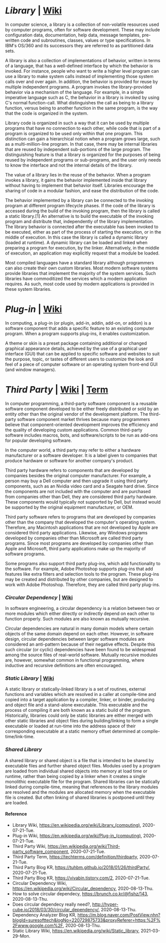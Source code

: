 # *Library* | [Wiki](https://en.wikipedia.org/wiki/Library_(computing))
In computer science, a library is a collection of non-volatile resources used by computer programs, often for software development. These may include configuration data, documentation, help data, message templates, pre-written code and subroutines, classes, values or type specifications. In IBM's OS/360 and its successors they are referred to as partitioned data sets.

A library is also a collection of implementations of behavior, written in terms of a language, that has a well-defined interface by which the behavior is invoked. For instance, people who want to write a higher level program can use a library to make system calls instead of implementing those system calls over and over again. In addition, the behavior is provided for reuse by multiple independent programs. A program invokes the library-provided behavior via a mechanism of the language. For example, in a simple imperative language such as C, the behavior in a library is invoked by using C's normal function-call. What distinguishes the call as being to a library function, versus being to another function in the same program, is the way that the code is organized in the system.

Library code is organized in such a way that it can be used by multiple programs that have no connection to each other, while code that is part of a program is organized to be used only within that one program. This distinction can gain a hierarchical notion when a program grows large, such as a multi-million-line program. In that case, there may be internal libraries that are reused by independent sub-portions of the large program. The distinguishing feature is that a library is organized for the purposes of being reused by independent programs or sub-programs, and the user only needs to know the interface and not the internal details of the library.

The value of a library lies in the reuse of the behavior. When a program invokes a library, it gains the behavior implemented inside that library without having to implement that behavior itself. Libraries encourage the sharing of code in a modular fashion, and ease the distribution of the code.

The behavior implemented by a library can be connected to the invoking program at different program lifecycle phases. If the code of the library is accessed during the build of the invoking program, then the library is called a static library.[1] An alternative is to build the executable of the invoking program and distribute that, independently of the library implementation. The library behavior is connected after the executable has been invoked to be executed, either as part of the process of starting the execution, or in the middle of execution. In this case the library is called a dynamic library (loaded at runtime). A dynamic library can be loaded and linked when preparing a program for execution, by the linker. Alternatively, in the middle of execution, an application may explicitly request that a module be loaded.

Most compiled languages have a standard library although programmers can also create their own custom libraries. Most modern software systems provide libraries that implement the majority of the system services. Such libraries have commoditized the services which a modern application requires. As such, most code used by modern applications is provided in these system libraries.

# *Plug-in* | [Wiki](https://en.wikipedia.org/wiki/Plug-in_(computing))
In computing, a plug-in (or plugin, add-in, addin, add-on, or addon) is a software component that adds a specific feature to an existing computer program. When a program supports plug-ins, it enables customization.

A theme or skin is a preset package containing additional or changed graphical appearance details, achieved by the use of a graphical user interface (GUI) that can be applied to specific software and websites to suit the purpose, topic, or tastes of different users to customize the look and feel of a piece of computer software or an operating system front-end GUI (and window managers).

# *Third Party* | [Wiki](https://en.wikipedia.org/wiki/Third-party_software_component) | [Term](https://techterms.com/definition/thirdparty)
In computer programming, a third-party software component is a reusable software component developed to be either freely distributed or sold by an entity other than the original vendor of the development platform. The third-party software component market thrives because many programmers believe that component-oriented development improves the efficiency and the quality of developing custom applications. Common third-party software includes macros, bots, and software/scripts to be run as add-ons for popular developing software.

In the computer world, a third party may refer to either a hardware manufacturer or a software developer. It is a label given to companies that produce hardware or software for another company's product.

Third party hardware refers to components that are developed by companies besides the original computer manufacturer. For example, a person may buy a Dell computer and then upgrade it using third party components, such as an Nvidia video card and a Seagate hard drive. Since the components are not included with the computer and are purchased from companies other than Dell, they are considered third party hardware. These components would typically not supported by Dell, but instead would be supported by the original equipment manufacturer, or OEM.

Third party software refers to programs that are developed by companies other than the company that developed the computer's operating system. Therefore, any Macintosh applications that are not developed by Apple are considered third party applications. Likewise, any Windows programs developed by companies other than Microsoft are called third party programs. Since most programs are developed by companies other than Apple and Microsoft, third party applications make up the majority of software programs.

Some programs also support third party plug-ins, which add functionality to the software. For example, Adobe Photoshop supports plug-ins that add features like extra filters and selection tools to the program. These plug-ins may be created and distributed by other companies, but are designed to work with Adobe Photoshop. Therefore, they are called third party plug-ins.

### *Circular Dependency* | [Wiki](https://en.wikipedia.org/wiki/Circular_dependency)
In software engineering, a circular dependency is a relation between two or more modules which either directly or indirectly depend on each other to function properly. Such modules are also known as mutually recursive.

Circular dependencies are natural in many domain models where certain objects of the same domain depend on each other. However, in software design, circular dependencies between larger software modules are considered an anti-pattern because of their negative effects. Despite this such circular (or cyclic) dependencies have been found to be widespread among the source files of real-world software. Mutually recursive modules are, however, somewhat common in functional programming, where inductive and recursive definitions are often encouraged.

### *Static Library* | [Wiki](https://en.wikipedia.org/wiki/Static_library)
A static library or statically-linked library is a set of routines, external functions and variables which are resolved in a caller at compile-time and copied into a target application by a compiler, linker, or binder, producing and object file and a stand-alone executable. This executable and the process of compiling it are both known as a static build of the program. Historically, libraries could only be static libraries are either merged with other static libraries and object files during building/linking to form a single executable or loaded at run-time into the address space of their corresponding executable at a static memory offset determined at compile-time/link-time.

### *Shared Library*
A shared library or shared object is a file that is intended to be shared by executable files and further shared object files. Modules used by a program are loaded from individual shared objects into memory at load time or runtime, rather than being copied by a linker when it creates a single monolithic executable file for the program. Shared libraries can be statically linked during compile-time, meaning that references to the library modules are resolved and the modules are allocated memory when the executable file is created. But often linking of shared libraries is postponed until they are loaded.

#### Reference
- Library Wiki, https://en.wikipedia.org/wiki/Library_(computing), 2020-07-21-Tue.
- Plug-in Wiki, https://en.wikipedia.org/wiki/Plug-in_(computing), 2020-07-21-Tue.
- Third Party Wiki, https://en.wikipedia.org/wiki/Third-party_software_component, 2020-07-21-Tue.
- Third Party Term, https://techterms.com/definition/thirdparty, 2020-07-21-Tue.
- Third Party Blog KR, https://tuhbm.github.io/2018/01/26/thirdParty/, 2020-07-21-Tue.
- Third Party Blog KR, https://vivabin.tistory.com/2, 2020-07-21-Tue.
- Circular Dependency Wiki, https://en.wikipedia.org/wiki/Circular_dependency, 2020-08-13-Thu.
- How to solve circular dependecy, https://brunch.co.kr/@fishz/143, 2020-08-13-Thu.
- Does circular dependecy really need?, http://hyper-cube.io/2018/03/30/circular_dependency/, 2020-08-13-Thu.
- Dependency Analyzer Blog KR, https://m.blog.naver.com/PostView.nhn?blogId=suresofttech&logNo=220729875733&proxyReferer=https:%2F%2Fwww.google.com%2F, 2020-08-13-Thu.
- Static Library Wiki, https://en.wikipedia.org/wiki/Static_library, 2021-03-29-Mon.
